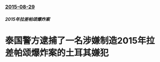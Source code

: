### [2015-08-29](/news/2015/08/29/index.md)

##### 2015年拉差帕颂爆炸案
# 泰国警方逮捕了一名涉嫌制造2015年拉差帕颂爆炸案的土耳其嫌犯



